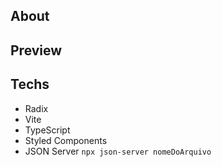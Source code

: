 ## About

## Preview

## Techs
- Radix
- Vite
- TypeScript
- Styled Components
- JSON Server `npx json-server nomeDoArquivo` 